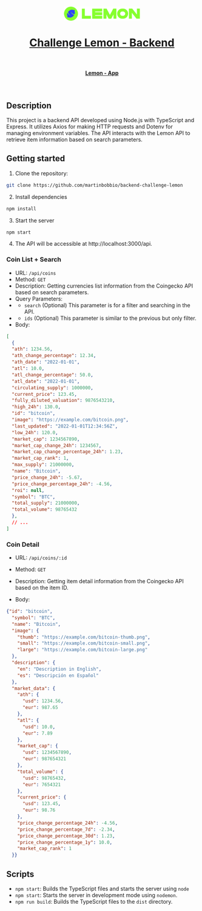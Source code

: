 <h1 align="center">
  <br>
  <img src="https://raw.githubusercontent.com/martinbobbio/app-challenge-lemon/master/assets/images/lemon-logo.png" width="200">
  <br><br>
  <a href="https://backend-challenge-lemon.vercel.app/">
  Challenge Lemon - Backend
  </a>
  <br>
  <br>
</h1>
<h4 align="center">
  <a href="https://github.com/martinbobbio/app-challenge-lemon">Lemon - App</a>
</h4>
<br>

## Description

This project is a backend API developed using Node.js with TypeScript and Express. It utilizes Axios for making HTTP requests and Dotenv for managing environment variables. The API interacts with the Lemon API to retrieve item information based on search parameters.

## Getting started

1. Clone the repository:

```bash
git clone https://github.com/martinbobbio/backend-challenge-lemon
```

2. Install dependencies

```bash
npm install
```

3. Start the server

```bash
npm start
```

4. The API will be accessible at http://localhost:3000/api.

### Coin List + Search

- URL: `/api/coins`
- Method: `GET`
- Description: Getting currencies list information from the Coingecko API based on search parameters.
- Query Parameters:
- - `search` (Optional) This parameter is for a filter and searching in the API.
- - `ids` (Optional) This parameter is similar to the previous but only filter.
- Body:

```JSON
[
  {
  "ath": 1234.56,
  "ath_change_percentage": 12.34,
  "ath_date": "2022-01-01",
  "atl": 10.0,
  "atl_change_percentage": 50.0,
  "atl_date": "2022-01-01",
  "circulating_supply": 1000000,
  "current_price": 123.45,
  "fully_diluted_valuation": 9876543210,
  "high_24h": 130.0,
  "id": "bitcoin",
  "image": "https://example.com/bitcoin.png",
  "last_updated": "2022-01-01T12:34:56Z",
  "low_24h": 120.0,
  "market_cap": 1234567890,
  "market_cap_change_24h": 1234567,
  "market_cap_change_percentage_24h": 1.23,
  "market_cap_rank": 1,
  "max_supply": 21000000,
  "name": "Bitcoin",
  "price_change_24h": -5.67,
  "price_change_percentage_24h": -4.56,
  "roi": null,
  "symbol": "BTC",
  "total_supply": 21000000,
  "total_volume": 98765432
  },
  // ...
]
```

### Coin Detail

- URL: `/api/coins/:id`
- Method: `GET`
- Description: Getting item detail information from the Coingecko API based on the item ID.

- Body:

```JSON
{"id": "bitcoin",
  "symbol": "BTC",
  "name": "Bitcoin",
  "image": {
    "thumb": "https://example.com/bitcoin-thumb.png",
    "small": "https://example.com/bitcoin-small.png",
    "large": "https://example.com/bitcoin-large.png"
  },
  "description": {
    "en": "Description in English",
    "es": "Descripción en Español"
  },
  "market_data": {
    "ath": {
      "usd": 1234.56,
      "eur": 987.65
    },
    "atl": {
      "usd": 10.0,
      "eur": 7.89
    },
    "market_cap": {
      "usd": 1234567890,
      "eur": 987654321
    },
    "total_volume": {
      "usd": 98765432,
      "eur": 7654321
    },
    "current_price": {
      "usd": 123.45,
      "eur": 98.76
    },
    "price_change_percentage_24h": -4.56,
    "price_change_percentage_7d": -2.34,
    "price_change_percentage_30d": 1.23,
    "price_change_percentage_1y": 10.0,
    "market_cap_rank": 1
  }}
```

## Scripts

- `npm start`: Builds the TypeScript files and starts the server using `node`
- `npm start`: Starts the server in development mode using `nodemon`.
- `npm run build`: Builds the TypeScript files to the `dist` directory.

